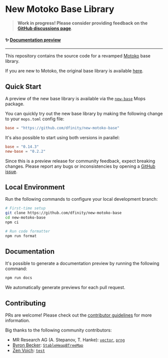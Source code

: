 # New Motoko Base Library

> **Work in progress! Please consider providing feedback on the [GitHub discussions page](https://github.com/dfinity/new-motoko-base/discussions)**. 

#### ✨ [Documentation preview](https://dfinity.github.io/new-motoko-base)

---

This repository contains the source code for a revamped [Motoko](https://github.com/dfinity/motoko) base library. 

If you are new to Motoko, the original base library is available [here](https://github.com/dfinity/motoko-base).

## Quick Start

A preview of the new base library is available via the [`new-base`](https://mops.one/new-base) Mops package.

You can quickly try out the new base library by making the following change to your `mops.toml` config file:

```toml
base = "https://github.com/dfinity/new-motoko-base"
```

It's also possible to start using both versions in parallel:

```toml
base = "0.14.3"
new-base = "0.2.2"
```

Since this is a preview release for community feedback, expect breaking changes.
Please report any bugs or inconsistencies by opening a [GitHub issue](https://github.com/dfinity/new-motoko-base/issues). 

## Local Environment

Run the following commands to configure your local development branch:

```sh
# First-time setup
git clone https://github.com/dfinity/new-motoko-base
cd new-motoko-base
npm ci

# Run code formatter
npm run format
```

## Documentation

It's possible to generate a documentation preview by running the following command:

```sh
npm run docs
```

We automatically generate previews for each pull request.

## Contributing

PRs are welcome! Please check out the [contributor guidelines](.github/CONTRIBUTING.md) for more information.

Big thanks to the following community contributors:

* MR Research AG (A. Stepanov, T. Hanke): [`vector`](https://github.com/research-ag/vector), [`prng`](https://github.com/research-ag/prng)
* [Byron Becker](https://github.com/ByronBecker): [`StableHeapBTreeMap`](https://github.com/canscale/StableHeapBTreeMap)
* [Zen Voich](https://github.com/ZenVoich): [`test`](https://github.com/ZenVoich/test)
